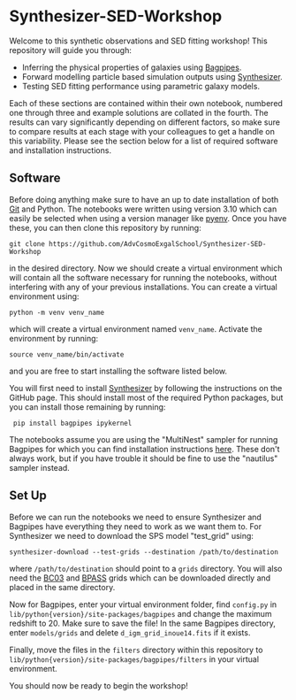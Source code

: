# Synthesizer-SED-Workshop

Welcome to this synthetic observations and SED fitting workshop! This repository will guide you through:

- Inferring the physical properties of galaxies using [Bagpipes](https://github.com/ACCarnall/bagpipes).
- Forward modelling particle based simulation outputs using [Synthesizer](https://github.com/flaresimulations/synthesizer).
- Testing SED fitting performance using parametric galaxy models.

Each of these sections are contained within their own notebook, numbered one through three and example solutions are collated in the fourth. The results can vary significantly depending on different factors, so make sure to compare results at each stage with your colleagues to get a handle on this variability. Please see the section below for a list of required software and installation instructions.

## Software

Before doing anything make sure to have an up to date installation of both [Git](https://git-scm.com/book/en/v2/Getting-Started-Installing-Git) and Python. The notebooks were written using version 3.10 which can easily be selected when using a version manager like [pyenv](https://github.com/pyenv/pyenv). Once you have these, you can then clone this repository by running:
```
git clone https://github.com/AdvCosmoExgalSchool/Synthesizer-SED-Workshop
```
in the desired directory. Now we should create a virtual environment which will contain all the software necessary for running the notebooks, without interfering with any of your previous installations. You can create a virtual environment using:
```
python -m venv venv_name
```
which will create a virtual environment named `venv_name`. Activate the environment by running:
```
source venv_name/bin/activate
```
and you are free to start installing the software listed below. 

You will first need to install [Synthesizer](https://github.com/flaresimulations/synthesizer) by following the instructions on the GitHub page. This should install most of the required Python packages, but you can install those remaining by running:
```
 pip install bagpipes ipykernel
```
The notebooks assume you are using the "MultiNest" sampler for running Bagpipes for which you can find installation instructions [here](https://bagpipes.readthedocs.io/en/latest/index.html). These don't always work, but if you have trouble it should be fine to use the "nautilus" sampler instead.

## Set Up

Before we can run the notebooks we need to ensure Synthesizer and Bagpipes have everything they need to work as we want them to. For Synthesizer we need to download the SPS model "test_grid" using:
```
synthesizer-download --test-grids --destination /path/to/destination
```
where `/path/to/destination` should point to a `grids` directory. You will also need the [BC03](https://www.dropbox.com/scl/fi/25mw3gk28k7jkae7tkbug/bc03_chabrier03-0.1-100_cloudy-c17.03.hdf5?rlkey=28uqjqrurtywfyj03yqegr0s9&e=1&dl=0) and [BPASS](https://www.dropbox.com/scl/fo/3n8v3o4m85b0t8fl8pm0n/h?dl=0&e=1&preview=bpass-2.2.1-bin_chabrier03-0.1%2C300.0_cloudy-c23.01-sps.hdf5&rlkey=9x4cijjnmvw5m6plnyovywuva) grids which can be downloaded directly and placed in the same directory.

Now for Bagpipes, enter your virtual environment folder, find `config.py` in `lib/python{version}/site-packages/bagpipes` and change the maximum redshift to 20. Make sure to save the file! In the same Bagpipes directory, enter `models/grids` and delete `d_igm_grid_inoue14.fits` if it exists.

Finally, move the files in the `filters` directory within this repository to `lib/python{version}/site-packages/bagpipes/filters` in your virtual environment.

You should now be ready to begin the workshop!
